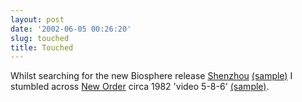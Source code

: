 ```yaml
---
layout: post
date: '2002-06-05 00:26:20'
slug: touched
title: Touched
---
```


Whilst searching for the new Biosphere release [Shenzhou](http://www.touch.demon.co.uk/releases/TO55.html) [(sample)](http://www.orpresents.net/touchmp3/Shenzhou.mp3) I stumbled across  [New Order](http://www.touch.demon.co.uk/releases/Tone7.html) circa 1982 'video 5-8-6' [(sample)](http://www.musicformobiles.net/mp3s/Video%205-8-6.mp3).
